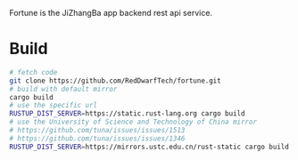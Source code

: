 Fortune is the JiZhangBa app backend rest api service.


# Build

```bash
# fetch code
git clone https://github.com/RedDwarfTech/fortune.git
# build with default mirror
cargo build
# use the specific url
RUSTUP_DIST_SERVER=https://static.rust-lang.org cargo build
# use the University of Science and Technology of China mirror
# https://github.com/tuna/issues/issues/1513
# https://github.com/tuna/issues/issues/1346
RUSTUP_DIST_SERVER=https://mirrors.ustc.edu.cn/rust-static cargo build
```













